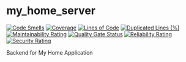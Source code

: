 # my_home_server

[![Code Smells](https://sonarcloud.io/api/project_badges/measure?project=jbwittner_my_home_server&metric=code_smells)](https://sonarcloud.io/summary/new_code?id=jbwittner_my_home_server) [![Coverage](https://sonarcloud.io/api/project_badges/measure?project=jbwittner_my_home_server&metric=coverage)](https://sonarcloud.io/summary/new_code?id=jbwittner_my_home_server) [![Lines of Code](https://sonarcloud.io/api/project_badges/measure?project=jbwittner_my_home_server&metric=ncloc)](https://sonarcloud.io/summary/new_code?id=jbwittner_my_home_server) [![Duplicated Lines (%)](https://sonarcloud.io/api/project_badges/measure?project=jbwittner_my_home_server&metric=duplicated_lines_density)](https://sonarcloud.io/summary/new_code?id=jbwittner_my_home_server) [![Maintainability Rating](https://sonarcloud.io/api/project_badges/measure?project=jbwittner_my_home_server&metric=sqale_rating)](https://sonarcloud.io/summary/new_code?id=jbwittner_my_home_server) [![Quality Gate Status](https://sonarcloud.io/api/project_badges/measure?project=jbwittner_my_home_server&metric=alert_status)](https://sonarcloud.io/summary/new_code?id=jbwittner_my_home_server) [![Reliability Rating](https://sonarcloud.io/api/project_badges/measure?project=jbwittner_my_home_server&metric=reliability_rating)](https://sonarcloud.io/summary/new_code?id=jbwittner_my_home_server) [![Security Rating](https://sonarcloud.io/api/project_badges/measure?project=jbwittner_my_home_server&metric=security_rating)](https://sonarcloud.io/summary/new_code?id=jbwittner_my_home_server)


Backend for My Home Application
